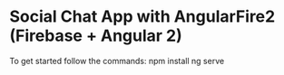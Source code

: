 # Social Chat App with AngularFire2 (Firebase + Angular 2)

To get started follow the commands:
npm install
ng serve
